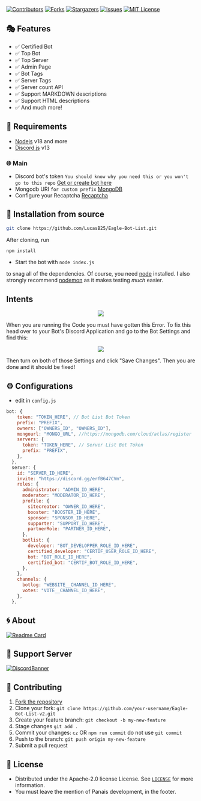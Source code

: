 [![Contributors][contributors-shield]][contributors-url]
[![Forks][forks-shield]][forks-url]
[![Stargazers][stars-shield]][stars-url]
[![Issues][issues-shield]][issues-url]
[![MIT License][license-shield]][license-url]

## 🎭 Features

- ✅ Certified Bot
- ✅ Top Bot
- ✅ Top Server
- ✅ Admin Page
- ✅ Bot Tags
- ✅ Server Tags
- ✅ Server count API
- ✅ Support MARKDOWN descriptions
- ✅ Support HTML descriptions
- ✅ And much more!

## 📎 Requirements

- [Nodejs](https://nodejs.org/download/release/v18.13.0/) v18 and more
- [Discord.js](https://github.com/discordjs/discord.js/) v13

### 🌐 Main

- Discord bot's
  token `You should know why you need this or you won't go to this repo` [Get or create bot here](https://discord.com/developers/applications)
- Mongodb
  URI `for custom prefix` [MongoDB](https://account.mongodb.com/account/login)
- Configure your Recaptcha [Recaptcha](https://www.google.com/recaptcha/admin/create)

## 🚀 Installation from source

```bash
git clone https://github.com/LucasB25/Eagle-Bot-List.git
```

After cloning, run

```bash
npm install
```

- Start the bot with `node index.js`

to snag all of the dependencies. Of course, you need [node](https://nodejs.org/download/release/v18.18.1/) installed. I also strongly recommend [nodemon](https://www.npmjs.com/package/nodemon) as it makes testing _much_ easier.

## Intents

<p align="center">
  <a href="https://github.com/LucasB25/Eagle-Bot-List-v2">
    <img src="https://media.discordapp.net/attachments/848492641585725450/894114853382410260/unknown.png">

  </a>
</p>
When you are running the Code you must have gotten this Error. To fix this head over to your Bot's Discord Application and go to the Bot Settings and find this:

<p align="center">
  <a href="https://github.com/LucasB25/Eagle-Bot-List-v2">
    <img src="https://user-images.githubusercontent.com/50886682/196232974-d9cfc18c-92c5-43bd-b1bc-ff1cae3df701.png">

  </a>
</p>
Then turn on both of those Settings and click "Save Changes". Then you are done and it should be fixed!
<!-- CONFIGURATION -->

## ⚙️ Configurations

- edit in `config.js`

```js
bot: {
    token: "TOKEN_HERE", // Bot List Bot Token
    prefix: "PREFIX",
    owners: ["OWNERS_ID", "OWNERS_ID"],
    mongourl: "MONGO_URL", //https://mongodb.com/cloud/atlas/register
    servers: {
      token: "TOKEN_HERE", // Server List Bot Token
      prefix: "PREFIX",
    },
  },
  server: {
    id: "SERVER_ID_HERE",
    invite: "https://discord.gg/erfB647CVm",
    roles: {
      administrator: "ADMIN_ID_HERE",
      moderator: "MODERATOR_ID_HERE",
      profile: {
        sitecreator: "OWNER_ID_HERE",
        booster: "BOOSTER_ID_HERE",
        sponsor: "SPONSOR_ID_HERE",
        supporter: "SUPPORT_ID_HERE",
        partnerRole: "PARTNER_ID_HERE",
      },
      botlist: {
        developer: "BOT_DEVELOPPER_ROLE_ID_HERE",
        certified_developer: "CERTIF_USER_ROLE_ID_HERE",
        bot: "BOT_ROLE_ID_HERE",
        certified_bot: "CERTIF_BOT_ROLE_ID_HERE",
      },
    },
    channels: {
      botlog: "WEBSITE__CHANNEL_ID_HERE",
      votes: "VOTE__CHANNEL_ID_HERE",
    },
  },
```

<!-- ABOUT THE PROJECT -->

## 🌀 About

[![Readme Card](https://github-readme-stats.vercel.app/api/pin/?username=LucasB25&repo=Eagle-Bot-List-v2&theme=tokyonight)](https://github.com/LucasB25/Eagle-Bot-List-v2)

## 💌 Support Server

[![DiscordBanner](https://invidget.switchblade.xyz/fbJFAs43vD)](https://discord.gg/fbJFAs43vD)<br />

## 🤝 Contributing

1. [Fork the repository](https://github.com/LucasB25/Eagle-Bot-List-v2/fork)
2. Clone your fork: `git clone https://github.com/your-username/Eagle-Bot-List-v2.git`
3. Create your feature branch: `git checkout -b my-new-feature`
4. Stage changes `git add .`
5. Commit your changes: `cz` OR `npm run commit` do not use `git commit`
6. Push to the branch: `git push origin my-new-feature`
7. Submit a pull request

<!-- LICENSE -->

## 🔐 License

- Distributed under the Apache-2.0 license License. See [`LICENSE`](https://github.com/LucasB25/Eagle-Bot-List-v2/blob/main/LICENSE) for more information.
- You must leave the mention of Panais development, in the footer.

[contributors-shield]: https://img.shields.io/github/contributors/LucasB25/Eagle-Bot-List.svg?style=for-the-badge
[contributors-url]: https://github.com/LucasB25/Eagle-Bot-List-v2/graphs/contributors
[forks-shield]: https://img.shields.io/github/forks/LucasB25/Eagle-Bot-List-v2.svg?style=for-the-badge
[forks-url]: https://github.com/LucasB25/Eagle-Bot-List-v2/network/members
[stars-shield]: https://img.shields.io/github/stars/LucasB25/Eagle-Bot-List-v2.svg?style=for-the-badge
[stars-url]: https://github.com/LucasB25/Eagle-Bot-List-v2/stargazers
[issues-shield]: https://img.shields.io/github/issues/LucasB25/Eagle-Bot-List-v2.svg?style=for-the-badge
[issues-url]: https://github.com/LucasB25/Eagle-Bot-List-v2/issues
[license-shield]: https://img.shields.io/github/license/LucasB25/Eagle-Bot-List-v2.svg?style=for-the-badge
[license-url]: https://github.com/LucasB25/Eagle-Bot-List-v2/blob/main/LICENSE

